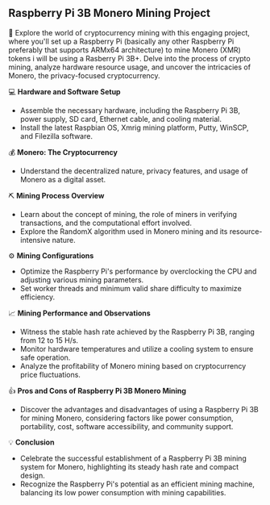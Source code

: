 ﻿ <h2>Raspberry Pi 3B Monero Mining Project</h2>

🚀 Explore the world of cryptocurrency mining with this engaging project, where you'll set up a Raspberry Pi (basically any other Raspberry Pi preferably that supports ARMx64 architecture) to mine Monero (XMR) tokens i will be using a Rasberry Pi 3B+. Delve into the process of crypto mining, analyze hardware resource usage, and uncover the intricacies of Monero, the privacy-focused cryptocurrency. 

💻 <b>Hardware and Software Setup</b>
- Assemble the necessary hardware, including the Raspberry Pi 3B, power supply, SD card, Ethernet cable, and cooling material.
- Install the latest Raspbian OS, Xmrig mining platform, Putty, WinSCP, and Filezilla software.

💰 <b>Monero: The Cryptocurrency</b>
- Understand the decentralized nature, privacy features, and usage of Monero as a digital asset.

⛏️ <b>Mining Process Overview</b>
- Learn about the concept of mining, the role of miners in verifying transactions, and the computational effort involved.
- Explore the RandomX algorithm used in Monero mining and its resource-intensive nature.

⚙️ <b>Mining Configurations</b>
- Optimize the Raspberry Pi's performance by overclocking the CPU and adjusting various mining parameters.
- Set worker threads and minimum valid share difficulty to maximize efficiency.

📈 <b>Mining Performance and Observations</b>
- Witness the stable hash rate achieved by the Raspberry Pi 3B, ranging from 12 to 15 H/s.
- Monitor hardware temperatures and utilize a cooling system to ensure safe operation.
- Analyze the profitability of Monero mining based on cryptocurrency price fluctuations.

👍 <b>Pros and Cons of Raspberry Pi 3B Monero Mining</b>
- Discover the advantages and disadvantages of using a Raspberry Pi 3B for mining Monero, considering factors like power consumption, portability, cost, software accessibility, and community support.

💡 <b>Conclusion</b>
- Celebrate the successful establishment of a Raspberry Pi 3B mining system for Monero, highlighting its steady hash rate and compact design.
- Recognize the Raspberry Pi's potential as an efficient mining machine, balancing its low power consumption with mining capabilities.﻿
